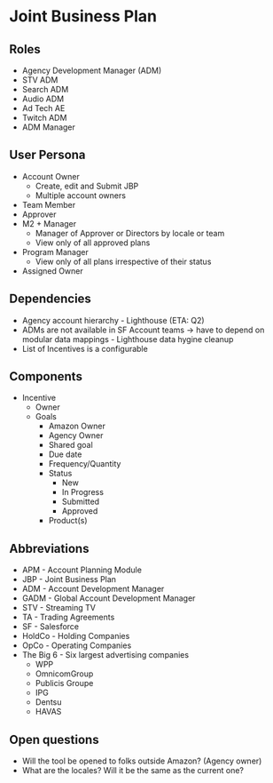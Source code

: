 # Joint Business Plan

## Roles
* Agency Development Manager (ADM)
* STV ADM
* Search ADM
* Audio ADM
* Ad Tech AE
* Twitch ADM
* ADM Manager

## User Persona
* Account Owner
  * Create, edit and Submit JBP
  * Multiple account owners
* Team Member
* Approver
* M2 + Manager
  * Manager of Approver or Directors by locale or team
  * View only of all approved plans
* Program Manager
  * View only of all plans irrespective of their status
* Assigned Owner

## Dependencies
* Agency account hierarchy - Lighthouse (ETA: Q2)
* ADMs are not available in SF Account teams -> have to depend on modular data mappings - Lighthouse data hygine cleanup
* List of Incentives is a configurable

## Components
* Incentive
  * Owner
  * Goals
    * Amazon Owner
    * Agency Owner
    * Shared goal
    * Due date
    * Frequency/Quantity
    * Status
      * New
      * In Progress
      * Submitted
      * Approved
    * Product(s)

## Abbreviations
* APM - Account Planning Module
* JBP - Joint Business Plan
* ADM - Account Development Manager
* GADM - Global Account Development Manager
* STV - Streaming TV
* TA - Trading Agreements
* SF - Salesforce
* HoldCo - Holding Companies
* OpCo - Operating Companies
* The Big 6 - Six largest advertising companies
  * WPP
  * OmnicomGroup
  * Publicis Groupe
  * IPG
  * Dentsu
  * HAVAS

## Open questions
* Will the tool be opened to folks outside Amazon? (Agency owner)
* What are the locales? Will it be the same as the current one?